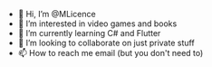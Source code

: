 - 👋 Hi, I’m @MLicence
- 👀 I’m interested in video games and books
- 🌱 I’m currently learning C# and Flutter
- 💞️ I’m looking to collaborate on just private stuff
- 📫 How to reach me email (but you don't need to)

<!---
MLicence/MLicence is a ✨ special ✨ repository because its `README.md` (this file) appears on your GitHub profile.
You can click the Preview link to take a look at your changes.
--->
